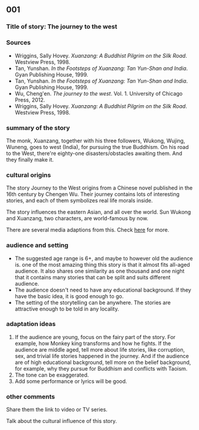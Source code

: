 ## 001
### Title of story: The journey to the west



### Sources

* Wriggins, Sally Hovey. *Xuanzang: A Buddhist Pilgrim on the Silk Road*. Westview Press, 1998.
* Tan, Yunshan. *In the Footsteps of Xuanzang: Tan Yun-Shan and India*. Gyan Publishing House, 1999.
* Tan, Yunshan. *In the Footsteps of Xuanzang: Tan Yun-Shan and India*. Gyan Publishing House, 1999.
* Wu, Cheng'en. *The journey to the west*. Vol. 1. University of Chicago Press, 2012.
* Wriggins, Sally Hovey. *Xuanzang: A Buddhist Pilgrim on the Silk Road*. Westview Press, 1998.



### summary of the story

The monk, Xuanzang, together with his three followers, Wukong, Wujing, Wuneng, goes to west (India), for pursuing the true Buddhism. On his road to the West, there're eighty-one disasters/obstacles awaiting them. And they finally make it.



### cultural origins

The story Journey to the West origins from a Chinese novel published in the 16th century by Chengen Wu. Their journey contains lots of interesting stories, and each of them symbolizes real life morals inside.

The story influences the eastern Asian, and all over the world. Sun Wukong and Xuanzang, two characters, are world-famous by now.

There are several media adaptions from this. Check [here](https://en.wikipedia.org/wiki/List_of_media_adaptations_of_Journey_to_the_West) for more.



### audience and setting
* The suggested age range is 6+, and maybe to however old the audience is. one of the most amazing thing this story is that it almost fits all-aged audience. It also shares one similarity as one thousand and one night that it contains many stories that can be split and suits different audience.
* The audience doesn't need to have any educational background. If they have the basic idea, it is good enough to go.
* The setting of the storytelling can be anywhere. The stories are attractive enough to be told in any locality.



### adaptation ideas

1. If the audience are young, focus on the fairy part of the story. For example, how Monkey king transforms and how he fights. If the audience are middle aged, tell more about life stories, like corruption, sex, and trivial life stories happened in the journey. And if the audience are of high educational background, tell more on the belief background, for example, why they pursue for Buddhism and conflicts with Taoism. 
2. The tone can be exaggerated. 
3. Add some performance or lyrics will be good.



### other comments

Share them the link to video or TV series. 

Talk about the cultural influence of this story.
